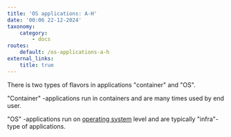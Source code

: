```yaml
---
title: 'OS applications: A-H'
date: '00:06 22-12-2024'
taxonomy:
    category:
        - docs
routes:
    default: /os-applications-a-h
external_links:
    title: true
---
```


There is two types of flavors in applications "container" and "OS".

"Container" -applications run in containers and are many times used by end user.

"OS" -applications run on [operating system](/operating-systems) level and are typically "infra"-type of applications.